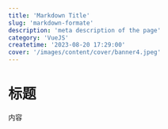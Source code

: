```yaml
---
title: 'Markdown Title'
slug: 'markdown-formate'
description: 'meta description of the page'
category: 'VueJS'
createtime: '2023-08-20 17:29:00'
cover: '/images/content/cover/banner4.jpeg'
---
```


# 标题

内容
